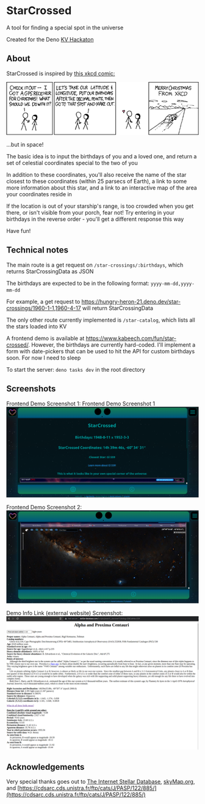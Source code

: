# StarCrossed
A tool for finding a special spot in the universe

Created for the Deno [KV Hackaton](https://deno.com/blog/deno-kv-hackathon)

## About
StarCrossed is inspired by [this xkcd comic:](https://xkcd.com/201/)

![xkcd Christmas GPS comic](/public/xkcd_christmas_gps.png "Christmas GPS")

...but in space!

The basic idea is to input the birthdays of you and a loved one, and return a set of celestial coordinates special to the two of you

In addition to these coordinates, you'll also receive the name of the star closest to these coordinates (within 25 parsecs of Earth), a link to some more information about this star, and a link to an interactive map of the area your coordinates reside in

If the location is out of your starship's range, is too crowded when you get there, or isn't visible from your porch, fear not! Try entering in your birthdays in the reverse order - you'll get a different response this way

Have fun!

## Technical notes
The main route is a get request on `/star-crossings/:birthdays`, which returns StarCrossingData as JSON

The birthdays are expected to be in the following format: `yyyy-mm-dd,yyyy-mm-dd`

For example, a get request to https://hungry-heron-21.deno.dev/star-crossings/1960-1-1,1960-4-17 will return StarCrossingData

The only other route currently implemented is `/star-catalog`, which lists all the stars loaded into KV

A frontend demo is available at https://www.kabeech.com/fun/star-crossed/. However, the birthdays are currently hard-coded. I'll implement a form with date-pickers that can be used to hit the API for custom birthdays soon. For now I need to sleep

To start the server: `deno tasks dev` in the root directory

## Screenshots

Frontend Demo Screenshot 1: Frontend Demo Screenshot 1
![Frontend Demo Screenshot 1](/public/demoFrontendScreenshot1.png "Frontend Demo Screenshot 1")

Frontend Demo Screenshot 2: 
![Frontend Demo Screenshot 2](/public/demoFrontendScreenshot2.png "Frontend Demo Screenshot 1")

Demo Info Link (external website) Screenshot:
![Demo Info Link (external website) Screenshot](/public/demoInfoLink.png "Demo Info Link (external website) Screenshot]")


## Acknowledgements

Very special thanks goes out to [The Internet Stellar Database](http://www.stellar-database.com/), [skyMap.org](http://www.wikisky.org/?locale=EN), and [https://cdsarc.cds.unistra.fr/ftp/cats/J/PASP/122/885/](https://cdsarc.cds.unistra.fr/ftp/cats/J/PASP/122/885/)
